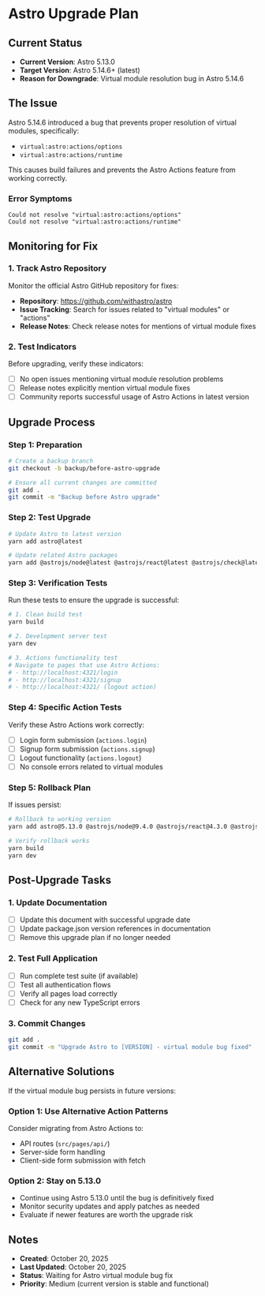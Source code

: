 # Astro Upgrade Plan

## Current Status
- **Current Version**: Astro 5.13.0
- **Target Version**: Astro 5.14.6+ (latest)
- **Reason for Downgrade**: Virtual module resolution bug in Astro 5.14.6

## The Issue

Astro 5.14.6 introduced a bug that prevents proper resolution of virtual modules, specifically:
- `virtual:astro:actions/options`
- `virtual:astro:actions/runtime`

This causes build failures and prevents the Astro Actions feature from working correctly.

### Error Symptoms
```
Could not resolve "virtual:astro:actions/options"
Could not resolve "virtual:astro:actions/runtime"
```

## Monitoring for Fix

### 1. Track Astro Repository
Monitor the official Astro GitHub repository for fixes:
- **Repository**: https://github.com/withastro/astro
- **Issue Tracking**: Search for issues related to "virtual modules" or "actions"
- **Release Notes**: Check release notes for mentions of virtual module fixes

### 2. Test Indicators
Before upgrading, verify these indicators:
- [ ] No open issues mentioning virtual module resolution problems
- [ ] Release notes explicitly mention virtual module fixes
- [ ] Community reports successful usage of Astro Actions in latest version

## Upgrade Process

### Step 1: Preparation
```bash
# Create a backup branch
git checkout -b backup/before-astro-upgrade

# Ensure all current changes are committed
git add .
git commit -m "Backup before Astro upgrade"
```

### Step 2: Test Upgrade
```bash
# Update Astro to latest version
yarn add astro@latest

# Update related Astro packages
yarn add @astrojs/node@latest @astrojs/react@latest @astrojs/check@latest
```

### Step 3: Verification Tests
Run these tests to ensure the upgrade is successful:

```bash
# 1. Clean build test
yarn build

# 2. Development server test
yarn dev

# 3. Actions functionality test
# Navigate to pages that use Astro Actions:
# - http://localhost:4321/login
# - http://localhost:4321/signup
# - http://localhost:4321/ (logout action)
```

### Step 4: Specific Action Tests
Verify these Astro Actions work correctly:
- [ ] Login form submission (`actions.login`)
- [ ] Signup form submission (`actions.signup`)
- [ ] Logout functionality (`actions.logout`)
- [ ] No console errors related to virtual modules

### Step 5: Rollback Plan
If issues persist:
```bash
# Rollback to working version
yarn add astro@5.13.0 @astrojs/node@9.4.0 @astrojs/react@4.3.0 @astrojs/check@0.9.5

# Verify rollback works
yarn build
yarn dev
```

## Post-Upgrade Tasks

### 1. Update Documentation
- [ ] Update this document with successful upgrade date
- [ ] Update package.json version references in documentation
- [ ] Remove this upgrade plan if no longer needed

### 2. Test Full Application
- [ ] Run complete test suite (if available)
- [ ] Test all authentication flows
- [ ] Verify all pages load correctly
- [ ] Check for any new TypeScript errors

### 3. Commit Changes
```bash
git add .
git commit -m "Upgrade Astro to [VERSION] - virtual module bug fixed"
```

## Alternative Solutions

If the virtual module bug persists in future versions:

### Option 1: Use Alternative Action Patterns
Consider migrating from Astro Actions to:
- API routes (`src/pages/api/`)
- Server-side form handling
- Client-side form submission with fetch

### Option 2: Stay on 5.13.0
- Continue using Astro 5.13.0 until the bug is definitively fixed
- Monitor security updates and apply patches as needed
- Evaluate if newer features are worth the upgrade risk

## Notes
- **Created**: October 20, 2025
- **Last Updated**: October 20, 2025
- **Status**: Waiting for Astro virtual module bug fix
- **Priority**: Medium (current version is stable and functional)
